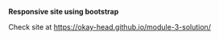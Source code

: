 **Responsive site using bootstrap**


Check site at 
https://okay-head.github.io/module-3-solution/
